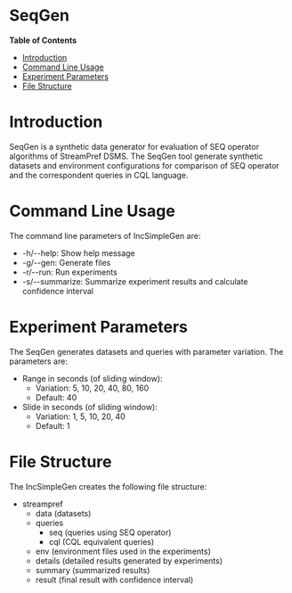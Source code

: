 SeqGen
===

**Table of Contents**

- [Introduction](#introduction)
- [Command Line Usage](#command-line-usage)
- [Experiment Parameters](#experiment-parameters)
- [File Structure](#file-structure)

# Introduction

SeqGen is a synthetic data generator for evaluation of SEQ operator algorithms of StreamPref DSMS. The SeqGen tool generate synthetic datasets and environment configurations for comparison of SEQ operator and the correspondent queries in CQL language.  

# Command Line Usage

The command line parameters of IncSimpleGen are:
- -h/--help: Show help message
- -g/--gen: Generate files
- -r/--run: Run experiments
- -s/--summarize: Summarize experiment results and calculate confidence interval

# Experiment Parameters

The SeqGen generates datasets and queries with parameter variation.
The parameters are:
- Range in seconds (of sliding window):
  - Variation: 5, 10, 20, 40, 80, 160
  - Default: 40
- Slide in seconds (of sliding window):
  - Variation: 1, 5, 10, 20, 40
  - Default: 1

# File Structure

The IncSimpleGen creates the following file structure:
- streampref
  - data (datasets)
  - queries
    - seq (queries using SEQ operator) 
    - cql (CQL equivalent queries)
  - env (environment files used in the experiments)
  - details (detailed results generated by experiments)
  - summary (summarized results)
  - result (final result with confidence interval)

